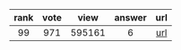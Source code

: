 
| rank | vote | view | answer | url |
|:-:|:-:|:-:|:-:|:-:|
|99|971|595161|6| [url](http://stackoverflow.com/questions/1549801/what-are-the-differences-between-type-and-isinstance) |
